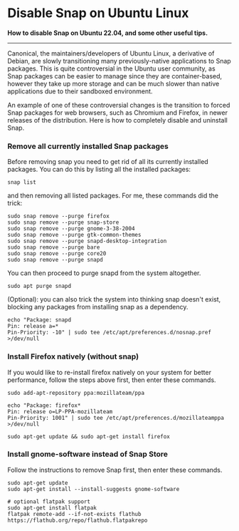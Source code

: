 # Disable Snap on Ubuntu Linux

__How to disable Snap on Ubuntu 22.04, and some other useful tips.__

---

Canonical, the maintainers/developers of Ubuntu Linux, a derivative of Debian, are slowly transitioning many previously-native applications to Snap packages. This is quite controversial in the Ubuntu user community, as Snap packages can be easier to manage since they are container-based, however they take up more storage and can be much slower than native applications due to their sandboxed environment.

An example of one of these controversial changes is the transition to forced Snap packages for web browsers, such as Chromium and Firefox, in newer releases of the distribution. Here is how to completely disable and uninstall Snap.

### Remove all currently installed Snap packages
Before removing snap you need to get rid of all its currently installed packages. You can do this by listing all the installed packages:
```
snap list
```
and then removing all listed packages. For me, these commands did the trick:
```
sudo snap remove --purge firefox
sudo snap remove --purge snap-store
sudo snap remove --purge gnome-3-38-2004
sudo snap remove --purge gtk-common-themes
sudo snap remove --purge snapd-desktop-integration
sudo snap remove --purge bare
sudo snap remove --purge core20
sudo snap remove --purge snapd
```
You can then proceed to purge snapd from the system altogether.
```
sudo apt purge snapd
```
(Optional): you can also trick the system into thinking snap doesn't exist, blocking any packages from installing snap as a dependency.
```
echo "Package: snapd
Pin: release a=*
Pin-Priority: -10" | sudo tee /etc/apt/preferences.d/nosnap.pref >/dev/null
```
### Install Firefox natively (without snap)
If you would like to re-install firefox natively on your system for better performance, follow the steps above first, then enter these commands.
```
sudo add-apt-repository ppa:mozillateam/ppa

echo "Package: firefox*
Pin: release o=LP-PPA-mozillateam
Pin-Priority: 1001" | sudo tee /etc/apt/preferences.d/mozillateamppa >/dev/null

sudo apt-get update && sudo apt-get install firefox
```
### Install gnome-software instead of Snap Store
Follow the instructions to remove Snap first, then enter these commands.
```
sudo apt-get update
sudo apt-get install --install-suggests gnome-software

# optional flatpak support
sudo apt-get install flatpak
flatpak remote-add --if-not-exists flathub https://flathub.org/repo/flathub.flatpakrepo
```
